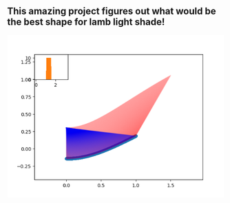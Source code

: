 ## This amazing project figures out what would be the best shape for lamb light shade!

![Look at this](https://github.com/topiko/plantlightshade/blob/main/bulpshade.png)
